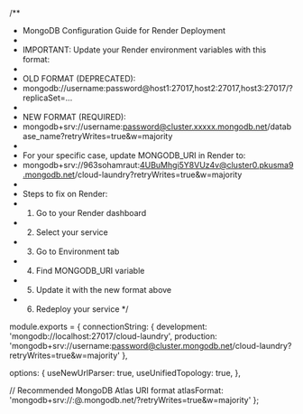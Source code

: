 /**
 * MongoDB Configuration Guide for Render Deployment
 * 
 * IMPORTANT: Update your Render environment variables with this format:
 * 
 * OLD FORMAT (DEPRECATED):
 * mongodb://username:password@host1:27017,host2:27017,host3:27017/?replicaSet=...
 * 
 * NEW FORMAT (REQUIRED):
 * mongodb+srv://username:password@cluster.xxxxx.mongodb.net/database_name?retryWrites=true&w=majority
 * 
 * For your specific case, update MONGODB_URI in Render to:
 * mongodb+srv://963sohamraut:4UBuMhgi5Y8VUz4v@cluster0.pkusma9.mongodb.net/cloud-laundry?retryWrites=true&w=majority
 * 
 * Steps to fix on Render:
 * 1. Go to your Render dashboard
 * 2. Select your service
 * 3. Go to Environment tab
 * 4. Find MONGODB_URI variable
 * 5. Update it with the new format above
 * 6. Redeploy your service
 */

module.exports = {
  connectionString: {
    development: 'mongodb://localhost:27017/cloud-laundry',
    production: 'mongodb+srv://username:password@cluster.mongodb.net/cloud-laundry?retryWrites=true&w=majority'
  },
  
  options: {
    useNewUrlParser: true,
    useUnifiedTopology: true,
  },
  
  // Recommended MongoDB Atlas URI format
  atlasFormat: 'mongodb+srv://<username>:<password>@<cluster>.mongodb.net/<database>?retryWrites=true&w=majority'
};
